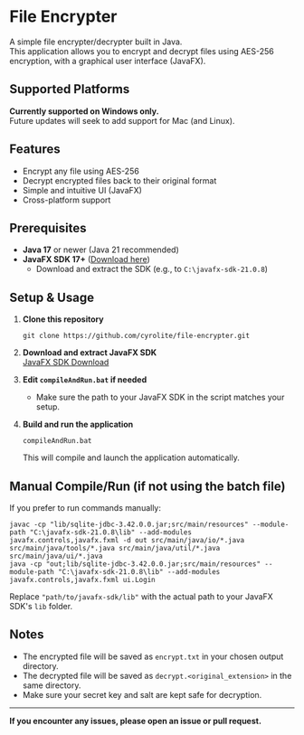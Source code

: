# File Encrypter

A simple file encrypter/decrypter built in Java.  
This application allows you to encrypt and decrypt files using AES-256 encryption, with a graphical user interface (JavaFX).

## Supported Platforms

**Currently supported on Windows only.**  
Future updates will seek to add support for Mac (and Linux).

## Features

- Encrypt any file using AES-256
- Decrypt encrypted files back to their original format
- Simple and intuitive UI (JavaFX)
- Cross-platform support

## Prerequisites

- **Java 17** or newer (Java 21 recommended)
- **JavaFX SDK 17+** ([Download here](https://gluonhq.com/products/javafx/))
  - Download and extract the SDK (e.g., to `C:\javafx-sdk-21.0.8`)

## Setup & Usage

1. **Clone this repository**
   ```
   git clone https://github.com/cyrolite/file-encrypter.git
   ```

2. **Download and extract JavaFX SDK**  
   [JavaFX SDK Download](https://gluonhq.com/products/javafx/)

3. **Edit `compileAndRun.bat` if needed**  
   - Make sure the path to your JavaFX SDK in the script matches your setup.

4. **Build and run the application**
   ```
   compileAndRun.bat
   ```

   This will compile and launch the application automatically.

## Manual Compile/Run (if not using the batch file)

If you prefer to run commands manually:

```
javac -cp "lib/sqlite-jdbc-3.42.0.0.jar;src/main/resources" --module-path "C:\javafx-sdk-21.0.8\lib" --add-modules javafx.controls,javafx.fxml -d out src/main/java/io/*.java src/main/java/tools/*.java src/main/java/util/*.java src/main/java/ui/*.java
java -cp "out;lib/sqlite-jdbc-3.42.0.0.jar;src/main/resources" --module-path "C:\javafx-sdk-21.0.8\lib" --add-modules javafx.controls,javafx.fxml ui.Login
```

Replace `"path/to/javafx-sdk/lib"` with the actual path to your JavaFX SDK's `lib` folder.

## Notes

- The encrypted file will be saved as `encrypt.txt` in your chosen output directory.
- The decrypted file will be saved as `decrypt.<original_extension>` in the same directory.
- Make sure your secret key and salt are kept safe for decryption.

---

**If you encounter any issues, please open an issue or pull request.**